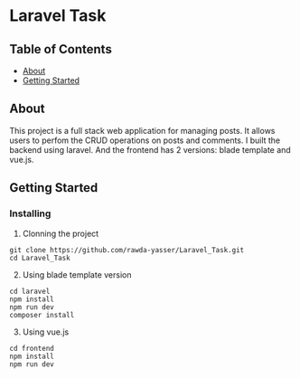 # Laravel Task

## Table of Contents

- [About](#about)
- [Getting Started](#getting_started)

## About <a name = "about"></a>

This project is a full stack web application for managing posts. It allows users to perfom the CRUD operations on posts and comments. I built the backend using laravel. And the frontend has 2 versions: blade template and vue.js.

## Getting Started <a name = "getting_started"></a>

### Installing

1. Clonning the project

```
git clone https://github.com/rawda-yasser/Laravel_Task.git
cd Laravel_Task
```

2. Using blade template version

```
cd laravel
npm install
npm run dev
composer install
```

3. Using vue.js

```
cd frontend
npm install
npm run dev
```
